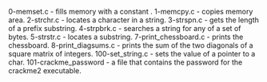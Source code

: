 0-memset.c - fills memory with a constant .
1-memcpy.c - copies memory area.
2-strchr.c - locates a character in a string.
3-strspn.c - gets the length of a prefix substring.
4-strpbrk.c - searches a string for any of a set of bytes.
5-strstr.c - locates a substring.
7-print_chessboard.c - prints the chessboard.
8-print_diagsums.c - prints the sum of the two diagonals of a square matrix of integers.
100-set_string.c - sets the value of a pointer to a char.
101-crackme_password - a file that contains the password for the crackme2 executable.